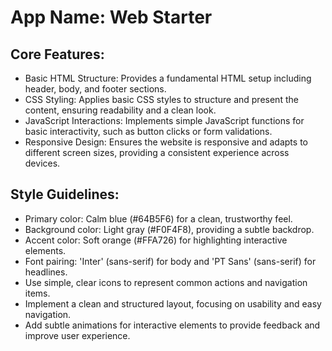 # **App Name**: Web Starter

## Core Features:

- Basic HTML Structure: Provides a fundamental HTML setup including header, body, and footer sections.
- CSS Styling: Applies basic CSS styles to structure and present the content, ensuring readability and a clean look.
- JavaScript Interactions: Implements simple JavaScript functions for basic interactivity, such as button clicks or form validations.
- Responsive Design: Ensures the website is responsive and adapts to different screen sizes, providing a consistent experience across devices.

## Style Guidelines:

- Primary color: Calm blue (#64B5F6) for a clean, trustworthy feel.
- Background color: Light gray (#F0F4F8), providing a subtle backdrop.
- Accent color: Soft orange (#FFA726) for highlighting interactive elements.
- Font pairing: 'Inter' (sans-serif) for body and 'PT Sans' (sans-serif) for headlines.
- Use simple, clear icons to represent common actions and navigation items.
- Implement a clean and structured layout, focusing on usability and easy navigation.
- Add subtle animations for interactive elements to provide feedback and improve user experience.